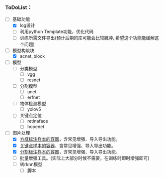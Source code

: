 ### ToDoList：

- [ ] 基础功能
  - [x] log设计
  - [ ] 利用python Template功能，优化代码
  - [ ] 训练所需文件导出(预计后期的库可能会比较臃肿, 希望这个功能能缓解这个问题)
- [ ] 模型构筑块
  - [x] acnet_block
- [ ] 模型
  - [ ] 分类模型
    - [ ] vgg
    - [ ] resnet
  - [ ] 分割模型
    - [ ] unet
    - [ ] erfnet
  - [ ] 物体检测模型
    - [ ] yolov5
  - [ ] 关键点定位
    - [ ] retinaface
    - [ ] hopenet
- [ ] 图片处理
  - [x] [方框标注样本的容器](https://github.com/EASY-EAI/EASY-EAI-NetHub/tree/master/module_lib/image_process_tool/boundingbox_tools.py)，含常见增强、导入导出功能。
  - [x] [关键点样本的容器](https://github.com/EASY-EAI/EASY-EAI-NetHub/tree/master/module_lib/image_process_tool/keypoint_tools.py)，含常见增强、导入导出功能。
  - [x] [分割标注样本的容器](https://github.com/EASY-EAI/EASY-EAI-NetHub/tree/master/module_lib/image_process_tool/pixel_label_tools.py)，含常见增强、导入导出功能。
  - [ ] 批量增强工具。(实际上大部分时候不需要，在训练时即时增强即可)
  - [ ] 转rknn模型
    - [ ] 脚本